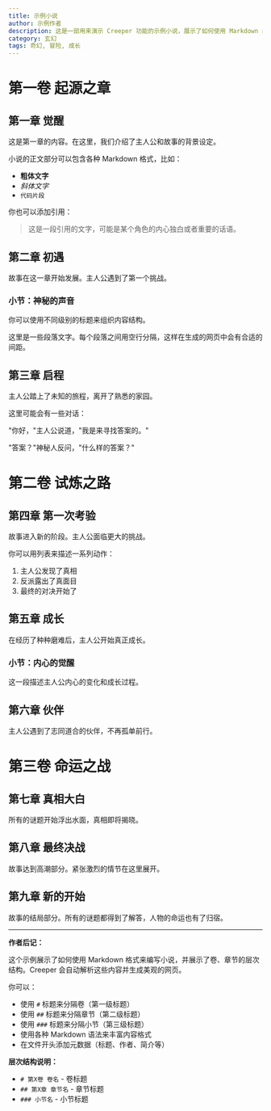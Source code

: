 ```yaml
---
title: 示例小说
author: 示例作者
description: 这是一部用来演示 Creeper 功能的示例小说，展示了如何使用 Markdown 格式编写小说内容，包含卷和章节的层次结构。
category: 玄幻
tags: 奇幻, 冒险, 成长
---
```


# 第一卷 起源之章

## 第一章 觉醒

这是第一章的内容。在这里，我们介绍了主人公和故事的背景设定。

小说的正文部分可以包含各种 Markdown 格式，比如：

- **粗体文字**
- *斜体文字*
- `代码片段`

你也可以添加引用：

> 这是一段引用的文字，可能是某个角色的内心独白或者重要的话语。

## 第二章 初遇

故事在这一章开始发展。主人公遇到了第一个挑战。

### 小节：神秘的声音

你可以使用不同级别的标题来组织内容结构。

这里是一些段落文字。每个段落之间用空行分隔，这样在生成的网页中会有合适的间距。

## 第三章 启程

主人公踏上了未知的旅程，离开了熟悉的家园。

这里可能会有一些对话：

"你好，"主人公说道，"我是来寻找答案的。"

"答案？"神秘人反问，"什么样的答案？"

# 第二卷 试炼之路

## 第四章 第一次考验

故事进入新的阶段。主人公面临更大的挑战。

你可以用列表来描述一系列动作：

1. 主人公发现了真相
2. 反派露出了真面目  
3. 最终的对决开始了

## 第五章 成长

在经历了种种磨难后，主人公开始真正成长。

### 小节：内心的觉醒

这一段描述主人公内心的变化和成长过程。

## 第六章 伙伴

主人公遇到了志同道合的伙伴，不再孤单前行。

# 第三卷 命运之战

## 第七章 真相大白

所有的谜题开始浮出水面，真相即将揭晓。

## 第八章 最终决战

故事达到高潮部分。紧张激烈的情节在这里展开。

## 第九章 新的开始

故事的结局部分。所有的谜题都得到了解答，人物的命运也有了归宿。

---

**作者后记：**

这个示例展示了如何使用 Markdown 格式来编写小说，并展示了卷、章节的层次结构。Creeper 会自动解析这些内容并生成美观的网页。

你可以：
- 使用 `#` 标题来分隔卷（第一级标题）
- 使用 `##` 标题来分隔章节（第二级标题）
- 使用 `###` 标题来分隔小节（第三级标题）
- 使用各种 Markdown 语法来丰富内容格式
- 在文件开头添加元数据（标题、作者、简介等）

**层次结构说明：**
- `# 第X卷 卷名` - 卷标题
- `## 第X章 章节名` - 章节标题  
- `### 小节名` - 小节标题
